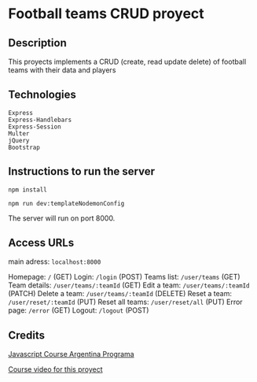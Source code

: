 # Football teams CRUD proyect
## Description

This proyects implements a CRUD (create, read update delete) of football teams with their data and players

## Technologies

    Express
    Express-Handlebars
    Express-Session
    Multer
    jQuery
    Bootstrap

## Instructions to run the server

`npm install`

`npm run dev:templateNodemonConfig`

The server will run on port 8000.

## Access URLs
main adress: `localhost:8000`

Homepage: `/` (GET)
Login: `/login` (POST)
Teams list: `/user/teams` (GET)
Team details: `/user/teams/:teamId` (GET)
Edit a team: `/user/teams/:teamId` (PATCH)
Delete a team: `/user/teams/:teamId` (DELETE)
Reset a team: `/user/reset/:teamId` (PUT) 
Reset all teams: `/user/reset/all` (PUT)
Error page: `/error` (GET)
Logout: `/logout` (POST)

## Credits
[Javascript Course Argentina Programa](https://argentinaprograma.com/)

[Course video for this proyect](https://www.youtube.com/watch?v=8LxxQeNCu4U&list=PLs73pLtDNXD893LSF8fP-EfZbGWMECmnc&index=17)

